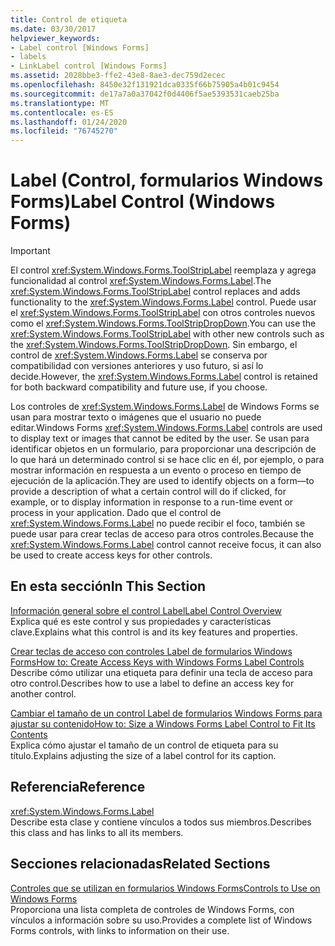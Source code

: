 ```yaml
---
title: Control de etiqueta
ms.date: 03/30/2017
helpviewer_keywords:
- Label control [Windows Forms]
- labels
- LinkLabel control [Windows Forms]
ms.assetid: 2028bbe3-ffe2-43e8-8ae3-dec759d2ecec
ms.openlocfilehash: 8450e32f131921dca0335f66b75905a4b01c9454
ms.sourcegitcommit: de17a7a0a37042f0d4406f5ae5393531caeb25ba
ms.translationtype: MT
ms.contentlocale: es-ES
ms.lasthandoff: 01/24/2020
ms.locfileid: "76745270"
---
```

# <a name="label-control-windows-forms"></a><span data-ttu-id="9b356-102">Label (Control, formularios Windows Forms)</span><span class="sxs-lookup"><span data-stu-id="9b356-102">Label Control (Windows Forms)</span></span>
> [!IMPORTANT]
> <span data-ttu-id="9b356-103">El control <xref:System.Windows.Forms.ToolStripLabel> reemplaza y agrega funcionalidad al control <xref:System.Windows.Forms.Label>.</span><span class="sxs-lookup"><span data-stu-id="9b356-103">The <xref:System.Windows.Forms.ToolStripLabel> control replaces and adds functionality to the <xref:System.Windows.Forms.Label> control.</span></span> <span data-ttu-id="9b356-104">Puede usar el <xref:System.Windows.Forms.ToolStripLabel> con otros controles nuevos como el <xref:System.Windows.Forms.ToolStripDropDown>.</span><span class="sxs-lookup"><span data-stu-id="9b356-104">You can use the <xref:System.Windows.Forms.ToolStripLabel> with other new controls such as the <xref:System.Windows.Forms.ToolStripDropDown>.</span></span> <span data-ttu-id="9b356-105">Sin embargo, el control de <xref:System.Windows.Forms.Label> se conserva por compatibilidad con versiones anteriores y uso futuro, si así lo decide.</span><span class="sxs-lookup"><span data-stu-id="9b356-105">However, the <xref:System.Windows.Forms.Label> control is retained for both backward compatibility and future use, if you choose.</span></span>  
  
 <span data-ttu-id="9b356-106">Los controles de <xref:System.Windows.Forms.Label> de Windows Forms se usan para mostrar texto o imágenes que el usuario no puede editar.</span><span class="sxs-lookup"><span data-stu-id="9b356-106">Windows Forms <xref:System.Windows.Forms.Label> controls are used to display text or images that cannot be edited by the user.</span></span> <span data-ttu-id="9b356-107">Se usan para identificar objetos en un formulario, para proporcionar una descripción de lo que hará un determinado control si se hace clic en él, por ejemplo, o para mostrar información en respuesta a un evento o proceso en tiempo de ejecución de la aplicación.</span><span class="sxs-lookup"><span data-stu-id="9b356-107">They are used to identify objects on a form—to provide a description of what a certain control will do if clicked, for example, or to display information in response to a run-time event or process in your application.</span></span> <span data-ttu-id="9b356-108">Dado que el control de <xref:System.Windows.Forms.Label> no puede recibir el foco, también se puede usar para crear teclas de acceso para otros controles.</span><span class="sxs-lookup"><span data-stu-id="9b356-108">Because the <xref:System.Windows.Forms.Label> control cannot receive focus, it can also be used to create access keys for other controls.</span></span>  
  
## <a name="in-this-section"></a><span data-ttu-id="9b356-109">En esta sección</span><span class="sxs-lookup"><span data-stu-id="9b356-109">In This Section</span></span>  
 [<span data-ttu-id="9b356-110">Información general sobre el control Label</span><span class="sxs-lookup"><span data-stu-id="9b356-110">Label Control Overview</span></span>](label-control-overview-windows-forms.md)  
 <span data-ttu-id="9b356-111">Explica qué es este control y sus propiedades y características clave.</span><span class="sxs-lookup"><span data-stu-id="9b356-111">Explains what this control is and its key features and properties.</span></span>  
  
 [<span data-ttu-id="9b356-112">Crear teclas de acceso con controles Label de formularios Windows Forms</span><span class="sxs-lookup"><span data-stu-id="9b356-112">How to: Create Access Keys with Windows Forms Label Controls</span></span>](how-to-create-access-keys-with-windows-forms-label-controls.md)  
 <span data-ttu-id="9b356-113">Describe cómo utilizar una etiqueta para definir una tecla de acceso para otro control.</span><span class="sxs-lookup"><span data-stu-id="9b356-113">Describes how to use a label to define an access key for another control.</span></span>  
  
 [<span data-ttu-id="9b356-114">Cambiar el tamaño de un control Label de formularios Windows Forms para ajustar su contenido</span><span class="sxs-lookup"><span data-stu-id="9b356-114">How to: Size a Windows Forms Label Control to Fit Its Contents</span></span>](how-to-size-a-windows-forms-label-control-to-fit-its-contents.md)  
 <span data-ttu-id="9b356-115">Explica cómo ajustar el tamaño de un control de etiqueta para su título.</span><span class="sxs-lookup"><span data-stu-id="9b356-115">Explains adjusting the size of a label control for its caption.</span></span>  
  
## <a name="reference"></a><span data-ttu-id="9b356-116">Referencia</span><span class="sxs-lookup"><span data-stu-id="9b356-116">Reference</span></span>  
 <xref:System.Windows.Forms.Label>  
 <span data-ttu-id="9b356-117">Describe esta clase y contiene vínculos a todos sus miembros.</span><span class="sxs-lookup"><span data-stu-id="9b356-117">Describes this class and has links to all its members.</span></span>  
  
## <a name="related-sections"></a><span data-ttu-id="9b356-118">Secciones relacionadas</span><span class="sxs-lookup"><span data-stu-id="9b356-118">Related Sections</span></span>  
 [<span data-ttu-id="9b356-119">Controles que se utilizan en formularios Windows Forms</span><span class="sxs-lookup"><span data-stu-id="9b356-119">Controls to Use on Windows Forms</span></span>](controls-to-use-on-windows-forms.md)  
 <span data-ttu-id="9b356-120">Proporciona una lista completa de controles de Windows Forms, con vínculos a información sobre su uso.</span><span class="sxs-lookup"><span data-stu-id="9b356-120">Provides a complete list of Windows Forms controls, with links to information on their use.</span></span>
